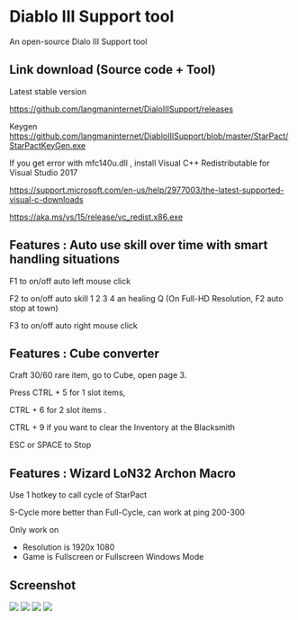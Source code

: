 # Diablo III Support tool
An open-source Dialo III Support tool

Link download (Source code + Tool)
------------
Latest stable version

https://github.com/langmaninternet/DialoIIISupport/releases

Keygen
https://github.com/langmaninternet/DiabloIIISupport/blob/master/StarPact/StarPactKeyGen.exe

If you get error with mfc140u.dll , install Visual C++ Redistributable for Visual Studio 2017

https://support.microsoft.com/en-us/help/2977003/the-latest-supported-visual-c-downloads

https://aka.ms/vs/15/release/vc_redist.x86.exe



Features : Auto use skill over time with smart handling situations
------------

F1 to on/off auto left mouse click

F2 to on/off auto skill 1 2 3 4 an healing Q (On Full-HD Resolution, F2 auto stop at town)

F3 to on/off auto right mouse click



Features : Cube converter
------------

Craft 30/60 rare item, go to Cube, open page 3. 

Press CTRL + 5 for 1 slot items,  

CTRL + 6 for 2 slot items .

CTRL + 9 if you want to clear the Inventory at the Blacksmith

ESC or SPACE to Stop 


Features : Wizard LoN32 Archon Macro
------------
Use 1 hotkey to call cycle of StarPact

S-Cycle more better than Full-Cycle, can work at ping 200-300




Only work on
+ Resolution is 1920x 1080 
+ Game is Fullscreen or Fullscreen Windows Mode



Screenshot
------------
![](FinalRelease/Screen06.png)
![](FinalRelease/Cube02.png)
![](FinalRelease/Cube03.png)
![](FinalRelease/Cube04.png)


